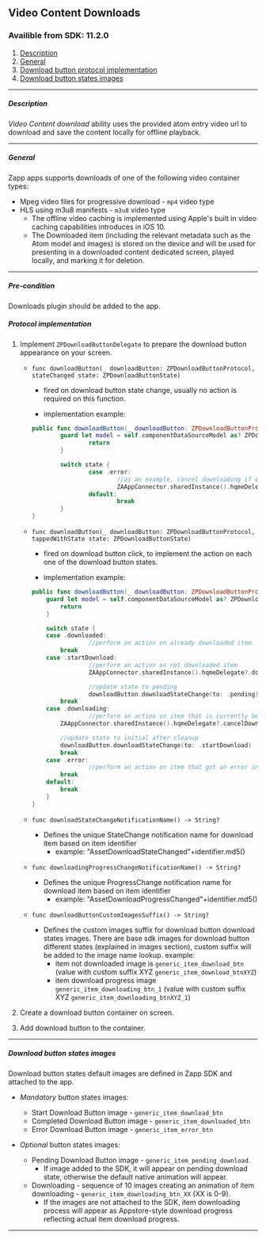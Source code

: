## Video Content Downloads
### Availible from SDK: 11.2.0

1. <a href="#description">Description</a>
2. <a href="#general">General</a>
3. <a href="#implementation">Download button protocol implementation</a>
4. <a href="#download-button-states-images3">Download button states images</a>
* * *

<a name="description" />

##### Description
*Video Content download* ability uses the provided atom entry video url to download and save the content locally for offline playback.
***

<a name="general" />

##### General

Zapp apps supports downloads of one of the following video container types:
* Mpeg video files for progressive download - `mp4` video type
* HLS using m3u8 manifests - `m3u8` video type
	- The offline video caching is implemented using Apple's built in video caching capabilities introduces in iOS 10.
	- The Downloaded item (including the relevant metadata such as the Atom model and images) is stored on the device and will be used for presenting in a downloaded content dedicated screen, played locally, and marking it for deletion.
***

<a name="protocol-implementation" />

##### Pre-condition
Downloads plugin should be added to the app.

##### Protocol implementation
1. Implement `ZPDownloadButtonDelegate` to prepare the download button appearance on your screen.

	* `func downloadButton(_ downloadButton: ZPDownloadButtonProtocol, stateChanged state: ZPDownloadButtonState)`
		- fired on download button state change, usually no action is required on this function.

		- implementation example:
		```swift
		public func downloadButton(_ downloadButton: ZPDownloadButtonProtocol, stateChanged state: ZPDownloadButtonState) {
				guard let model = self.componentDataSourceModel as? ZPDownloadableItemProtocol else {
						return
				}

				switch state {
						case .error:
								//as an example, cancel downloading if error received
								ZAAppConnector.sharedInstance().hqmeDelegate?.cancelDownloading(model)
						default:
								break
				}
		}
		```

	* `func downloadButton(_ downloadButton: ZPDownloadButtonProtocol, tappedWithState state: ZPDownloadButtonState)`
		- fired on download button click, to implement the action on each one of the download button states.

		- implementation example:

		```swift
		public func downloadButton(_ downloadButton: ZPDownloadButtonProtocol, tappedWithState state: ZPDownloadButtonState) {
		    guard let model = self.componentDataSourceModel as? ZPDownloadableItemProtocol else {
		        return
		    }

		    switch state {
		    case .downloaded:
						//perform an action on already downloaded item. (ex. remove)
		        break
		    case .startDownload:
						//perform an action on not downloaded item
						ZAAppConnector.sharedInstance().hqmeDelegate?.download(model)

						//update state to pending
						downloadButton.downloadStateChange(to: .pending)
		        break
		    case .downloading:
						//perform an action on item that is currently being downloaded
		        ZAAppConnector.sharedInstance().hqmeDelegate?.cancelDownloading(model)

		        //update state to initial after cleanup
		        downloadButton.downloadStateChange(to: .startDownload)
		        break
		    case .error:
						//perform an action on item that got an error in downloading. (ex. remove)
		        break
		    default:
		        break
		    }
	  }
		```

	* `func downloadStateChangeNotificationName() -> String?`
		- Defines the unique StateChange notification name for download item based on item identifier
			- example: "AssetDownloadStateChanged"+identifier.md5()

	* `func downloadingProgressChangeNotificationName() -> String?`
		- Defines the unique ProgressChange notification name for download item based on item identifier
			- example: "AssetDownloadProgressChanged"+identifier.md5()

	* `func downloadButtonCustomImagesSuffix() -> String?`
		- Defines the custom images suffix for download button download states images.
		There are base sdk images for download button different states (explained in images section), custom suffix will be added to the image name lookup.
		example:
			 - item not downloaded image is `generic_item_download_btn` (value with custom suffix XYZ `generic_item_download_btnXYZ`)
			 - item download progress image `generic_item_downloading_btn_1` (value with custom suffix XYZ `generic_item_downloading_btnXYZ_1`)

2. Create a download button container on screen.
3. Add download button to the container.

***

<a name="images" />

##### Download button states images

Download button states default images are defined in Zapp SDK and attached to the app.
* *Mandatory* button states images:
	- Start Download Button image - `generic_item_download_btn`
	- Completed Download Button image - `generic_item_downloaded_btn`
	- Error Download Button image - `generic_item_error_btn`

* *Optional* button states images:
	- Pending Download Button image - `generic_item_pending_download`.
		- If image added to the SDK, it will appear on pending download state, otherwise the default native animation will appear.
	- Downloading - sequence of 10 images creating an animation of item downloading - `generic_item_downloading_btn_XX` (XX is 0-9).
		- If the images are not attached to the SDK, item downloading process will appear as Appstore-style download progress reflecting actual item download progress.
***
